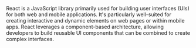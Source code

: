 React is a JavaScript library primarily used for building user interfaces (UIs) for both web and mobile applications. It's particularly well-suited for creating interactive and dynamic elements on web pages or within mobile apps. React leverages a component-based architecture, allowing developers to build reusable UI components that can be combined to create complex interfaces. 
